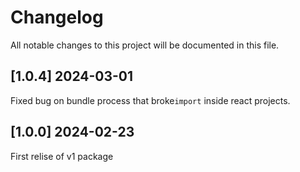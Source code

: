 # Changelog

All notable changes to this project will be documented in this file.

## [1.0.4] 2024-03-01

Fixed bug on bundle process that broke`import` inside react projects.

## [1.0.0] 2024-02-23

First relise of v1 package
